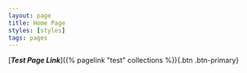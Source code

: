 ```yaml
---
layout: page
title: Home Page
styles: [styles]
tags: pages
---
```


[**_Test Page Link_**]({% pagelink "test" collections %}){.btn .btn-primary}

